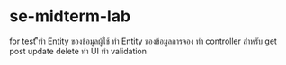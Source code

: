 # se-midterm-lab
for test
ืืทำ Entity ของข้อมูลผู้ใช้
ทำ Entity  ของข้อมูลการจอง
ทำ controller สำหรับ get post update delete
ทำ UI
ทำ validation